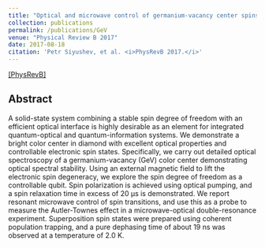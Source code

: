```yaml
---
title: "Optical and microwave control of germanium-vacancy center spins in diamond"
collection: publications
permalink: /publications/GeV
venue: "Physical Review B 2017"
date: 2017-08-18
citation: 'Petr Siyushev, et al. <i>PhysRevB 2017.</i>'
---
```


[[PhysRevB]](https://journals.aps.org/prb/abstract/10.1103/PhysRevB.96.081201)

## Abstract
A solid-state system combining a stable spin degree of freedom with an efficient optical interface is highly desirable as an element for integrated quantum-optical and quantum-information systems. We demonstrate a bright color center in diamond with excellent optical properties and controllable electronic spin states. Specifically, we carry out detailed optical spectroscopy of a germanium-vacancy (GeV) color center demonstrating optical spectral stability. Using an external magnetic field to lift the electronic spin degeneracy, we explore the spin degree of freedom as a controllable qubit. Spin polarization is achieved using optical pumping, and a spin relaxation time in excess of 20 μs is demonstrated. We report resonant microwave control of spin transitions, and use this as a probe to measure the Autler-Townes effect in a microwave-optical double-resonance experiment. Superposition spin states were prepared using coherent population trapping, and a pure dephasing time of about 
19 ns was observed at a temperature of 2.0 K.
